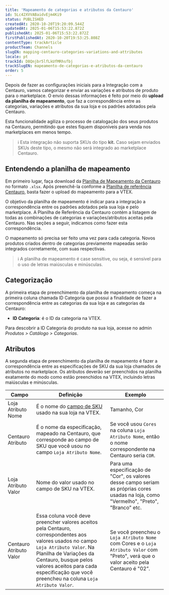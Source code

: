 ```yaml
---
title: 'Mapeamento de categorias e atributos da Centauro'
id: 5Lc42XVVABaidvEjm4Ki9
status: PUBLISHED
createdAt: 2020-10-20T19:20:09.544Z
updatedAt: 2025-01-06T15:53:22.872Z
publishedAt: 2025-01-06T15:53:22.872Z
firstPublishedAt: 2020-10-20T19:53:25.808Z
contentType: trackArticle
productTeam: Channels
slugEN: mapping-centauro-categories-variations-and-attributes
locale: pt
trackId: D8Qnjbr5lfLkUfMRhsfbj
trackSlugEN: mapeamento-de-categorias-e-atributos-da-centauro
order: 5
---
```


Depois de fazer as configurações iniciais para a Integração com a Centauro, vamos categorizar e enviar as variações e atributos de produto para o marketplace. O envio dessas informações é feito por meio do **upload da planilha de mapeamento**, que faz a correspondência entre as categorias, variações e atributos da sua loja e os padrões adotados pela Centauro.

Esta funcionalidade agiliza o processo de catalogação dos seus produtos na Centauro, permitindo que estes fiquem disponíveis para venda nos marketplaces em menos tempo.

> ℹ️ Esta integração não suporta SKUs do tipo **kit.** Caso sejam enviados SKUs deste tipo, o mesmo não será integrado ao marketplace Centauro.

## Entendendo a planilha de mapeamento

Em primeiro lugar, faça download da [Planilha de Mapeamento da Centauro](https://cdn.statically.io/gh/vtexdocs/help-center-content/files-migration-script/docs/pt/tracks/marketplace/mapeamento-de-categorias-e-atributos-da-centauro/planilhademapeamento_centauro.xlsx) no formato `.xlsx`. Após preenchê-la conforme a [Planilha de referência Centauro](https://cdn.statically.io/gh/vtexdocs/help-center-content/files-migration-script/docs/pt/tracks/marketplace/mapeamento-de-categorias-e-atributos-da-centauro/Varia__es_Centauro__1_.xlsx), basta fazer o upload do mapeamento para a VTEX.

O objetivo da planilha de mapeamento é indicar para a integração a correspondência entre os padrões adotados pela sua loja e pelo marketplace. A Planilha de Referência da Centauro contém a listagem de todas as combinações de categorias e variações/atributos aceitas pela Centauro. Nas seções a seguir, indicamos como fazer esta correspondência.

O mapeamento só precisa ser feito uma vez para cada categoria. Novos produtos criados dentro de categorias previamente mapeadas serão integrados corretamente, com suas respectivas.

> ℹ️ A planilha de mapeamento é case sensitive, ou seja, é sensível para o uso de letras maiúsculas e minúsculas.

## Categorização

A primeira etapa de preenchimento da planilha de mapeamento começa na primeira coluna chamada ID Categoria que possui a finalidade de fazer a correspondência entre as categorias da sua loja e as categorias da Centauro:

- **ID Categoria**: é o ID da categoria na VTEX. 

Para descobrir a ID Categoria do produto na sua loja, acesse no admin *Produtos > Catálogo > Categorias*.

## Atributos

A segunda etapa de preenchimento da planilha de mapeamento é fazer a correspondência entre as especificações de SKU da sua loja chamados de atributos no marketplace. Os atributos deverão ser preenchidos na planilha exatamente do modo como estão preenchidos na VTEX, incluindo letras maiúsculas e minúsculas.

| Campo | Definição  | Exemplo |
| ---------- | ---------- | ---------- |
| Loja Atributo Nome | É o nome do [campo de SKU](/pt/tutorial/criando-campo-de-sku) usado na sua loja na VTEX. | Tamanho, Cor |
| Centauro Atributo | É o nome da especificação, mapeado na Centauro, que corresponde ao campo de SKU que você usou no campo `Loja Atributo Nome`. | Se você usou `Cores` na coluna `Loja Atributo Nome`, então o nome correspondente na Centauro seria `COR`. |
| Loja Atributo Valor | Nome do valor usado no campo de SKU na VTEX. | Para uma especificação de "Cor", os valores desse campo seriam as próprias cores usadas na loja, como "Vermelho", "Preto", "Branco" etc. |
| Centauro Atributo Valor | Essa coluna você deve preencher valores aceitos pela Centauro, correspondentes aos valores usados no campo `Loja Atributo Valor`. Na Planilha de Variações da Centauro, busque pelos valores aceitos para cada especificação que você preencheu na coluna `Loja Atributo Valor`. | Se você preencheu o `Loja Atributo Nome` com Cores e o `Loja Atributo Valor` com "Preto", verá que o valor aceito pela Centauro é "02”. |
